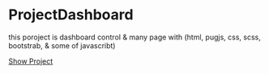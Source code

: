# ProjectDashboard
this poroject is dashboard control & many page with (html, pugjs, css, scss, bootstrab, & some of javascribt)

[Show Project](https://mohandturke2002.github.io/ProjectDashboard/build/index.html)
